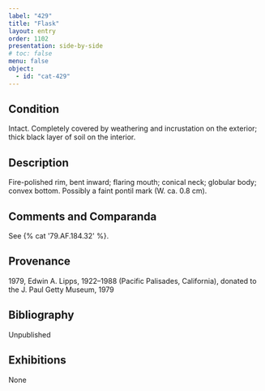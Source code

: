 ```yaml
---
label: "429"
title: "Flask"
layout: entry
order: 1102
presentation: side-by-side
# toc: false
menu: false
object:
  - id: "cat-429"
---
```


## Condition

Intact. Completely covered by weathering and incrustation on the exterior; thick black layer of soil on the interior.

## Description

Fire-polished rim, bent inward; flaring mouth; conical neck; globular body; convex bottom. Possibly a faint pontil mark (W. ca. 0.8 cm).

## Comments and Comparanda

See {% cat '79.AF.184.32' %}.

## Provenance

1979, Edwin A. Lipps, 1922–1988 (Pacific Palisades, California), donated to the J. Paul Getty Museum, 1979

## Bibliography

Unpublished

## Exhibitions

None